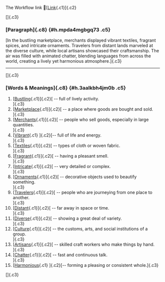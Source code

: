 The Workflow link
👏[[Link](https://www.google.com/url?q=http://www.google.com&sa=D&source=editors&ust=1755902386031903&usg=AOvVaw3Cot36CWyOTOW4zAdD7Oli){.c1}]{.c2}

[]{.c3}

### [Paragraph]{.c8} {#h.mpda4mgbgq73 .c5}

[In the bustling marketplace, merchants displayed vibrant textiles,
fragrant spices, and intricate ornaments. Travelers from distant lands
marveled at the diverse culture, while local artisans showcased their
craftsmanship. The air was filled with animated chatter, blending
languages from across the world, creating a lively yet harmonious
atmosphere.]{.c3}

------------------------------------------------------------------------

[]{.c3}

### [Words & Meanings]{.c8} {#h.3aalkbh4jm0b .c5}

1.  [[Bustling](https://www.google.com/url?q=http://www.google.com&sa=D&source=editors&ust=1755902386033204&usg=AOvVaw0fojr3QWPdP3n6pOpnvOLn){.c1}]{.c2}[ --
    full of lively activity.\
    ]{.c3}
2.  [[Marketplace](https://www.google.com/url?q=http://www.google.com&sa=D&source=editors&ust=1755902386033463&usg=AOvVaw3rWGzwv_lXUeXDxZky3WHC){.c1}]{.c2}[ --
    a place where goods are bought and sold.\
    ]{.c3}
3.  [[Merchants](https://www.google.com/url?q=http://www.google.com&sa=D&source=editors&ust=1755902386033759&usg=AOvVaw0mokLIX0IQUFlhR0SQsbUm){.c1}]{.c2}[ --
    people who sell goods, especially in large quantities.\
    ]{.c3}
4.  [[Vibrant](https://www.google.com/url?q=http://www.google.com&sa=D&source=editors&ust=1755902386034052&usg=AOvVaw2rQuv3QBDqHkV71Qnu77Pt){.c1}
    ]{.c2}[-- full of life and energy.\
    ]{.c3}
5.  [[Textiles](https://www.google.com/url?q=http://www.google.com&sa=D&source=editors&ust=1755902386034280&usg=AOvVaw1V0JSAA9clvUraDYbVEf21){.c1}]{.c2}[ --
    types of cloth or woven fabric.\
    ]{.c3}
6.  [[Fragrant](https://www.google.com/url?q=http://www.google.com&sa=D&source=editors&ust=1755902386034548&usg=AOvVaw36pCGyaZhhwtCdfK5AVDSK){.c1}]{.c2}[ --
    having a pleasant smell.\
    ]{.c3}
7.  [[Intricate](https://www.google.com/url?q=http://www.google.com&sa=D&source=editors&ust=1755902386034825&usg=AOvVaw10GseuTHGb_d0qAzMevvB_){.c1}]{.c2}[ --
    very detailed or complex.\
    ]{.c3}
8.  [[Ornaments](https://www.google.com/url?q=http://www.google.com&sa=D&source=editors&ust=1755902386035065&usg=AOvVaw3DsIjrE89mx0WI9y_8e64J){.c1}]{.c2}[ --
    decorative objects used to beautify something.\
    ]{.c3}
9.  [[Travelers](https://www.google.com/url?q=http://www.google.com&sa=D&source=editors&ust=1755902386035369&usg=AOvVaw0fnnvLAscXr9XydLF_-d_1){.c1}]{.c2}[ --
    people who are journeying from one place to another.\
    ]{.c3}
10. [[Distant](https://www.google.com/url?q=http://www.google.com&sa=D&source=editors&ust=1755902386035680&usg=AOvVaw2Bxjo_UaZOC0GQErFGthyD){.c1}]{.c2}[ --
    far away in space or time.\
    ]{.c3}
11. [[Diverse](https://www.google.com/url?q=http://www.google.com&sa=D&source=editors&ust=1755902386035904&usg=AOvVaw2TRmq_-qPa6VK1mCf7v8hy){.c1}]{.c2}[ --
    showing a great deal of variety.\
    ]{.c3}
12. [[Culture](https://www.google.com/url?q=http://www.google.com&sa=D&source=editors&ust=1755902386036211&usg=AOvVaw3Ob6jp-jT3M1ufhuAREOfE){.c1}]{.c2}[ --
    the customs, arts, and social institutions of a group.\
    ]{.c3}
13. [[Artisans](https://www.google.com/url?q=http://www.google.com&sa=D&source=editors&ust=1755902386036484&usg=AOvVaw18mplwOzObetCPrk1eux7T){.c1}]{.c2}[ --
    skilled craft workers who make things by hand.\
    ]{.c3}
14. [[Chatter](https://www.google.com/url?q=http://www.google.com&sa=D&source=editors&ust=1755902386036761&usg=AOvVaw2iqzYZ3y3YAeG7xvzQbQrO){.c1}]{.c2}[ --
    fast and continuous talk.\
    ]{.c3}
15. [[Harmonious](https://www.google.com/url?q=http://www.google.com&sa=D&source=editors&ust=1755902386037006&usg=AOvVaw1yLKwgioqhidNt5yrNiH3c){.c1}
    ]{.c2}[-- forming a pleasing or consistent whole.]{.c3}

[]{.c3}
